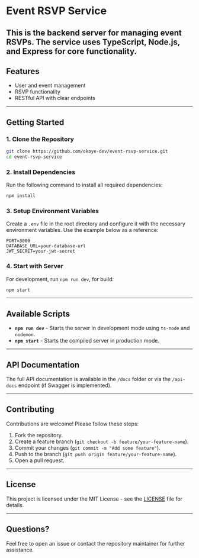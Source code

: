 # Event RSVP Service

This is the backend server for managing event RSVPs. The service uses **TypeScript**, **Node.js**, and **Express** for core functionality.
---

## Features
- User and event management
- RSVP functionality
- RESTful API with clear endpoints

---

## Getting Started

### 1. Clone the Repository
```bash
git clone https://github.com/okoye-dev/event-rsvp-service.git
cd event-rsvp-service
```

### 2. Install Dependencies
Run the following command to install all required dependencies:
```bash
npm install
```

### 3. Setup Environment Variables
Create a `.env` file in the root directory and configure it with the necessary environment variables. Use the example below as a reference:
```
PORT=3000
DATABASE_URL=your-database-url
JWT_SECRET=your-jwt-secret
```

### 4. Start with Server
For development, run `npm run dev`, for build:
```bash
npm start
```

---

## Available Scripts

- **`npm run dev`** - Starts the server in development mode using `ts-node` and `nodemon`.
- **`npm start`** - Starts the compiled server in production mode.

---

## API Documentation
The full API documentation is available in the `/docs` folder or via the `/api-docs` endpoint (if Swagger is implemented).

---

## Contributing
Contributions are welcome! Please follow these steps:
1. Fork the repository.
2. Create a feature branch (`git checkout -b feature/your-feature-name`).
3. Commit your changes (`git commit -m "Add some feature"`).
4. Push to the branch (`git push origin feature/your-feature-name`).
5. Open a pull request.

---

## License
This project is licensed under the MIT License - see the [LICENSE](LICENSE) file for details.

---

## Questions?
Feel free to open an issue or contact the repository maintainer for further assistance.
```
